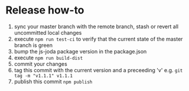 Release how-to
==============

1. sync your master branch with the remote branch, stash or revert all uncommitted local changes
2. execute `npm run test-ci` to verify that the current state of the master branch is green
3. bump the js-joda package version in the package.json
4. execute `npm run build-dist`
5. commit your changes
6. tag this commit with the current version and a preceeding 'v' e.g. `git tag -m "v1.1.1" v1.1.1`
7. publish this commit `npm publish`